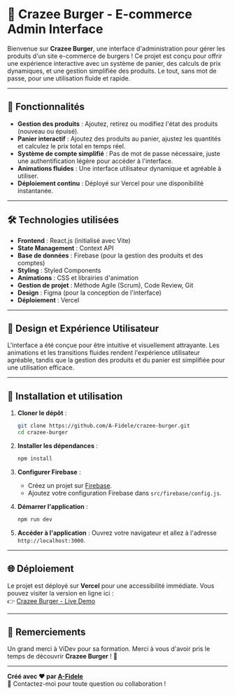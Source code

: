 # 🍔 Crazee Burger - E-commerce Admin Interface

Bienvenue sur **Crazee Burger**, une interface d'administration pour gérer les produits d'un site e-commerce de burgers ! Ce projet est conçu pour offrir une expérience interactive avec un système de panier, des calculs de prix dynamiques, et une gestion simplifiée des produits. Le tout, sans mot de passe, pour une utilisation fluide et rapide.

---

## 🚀 Fonctionnalités

- **Gestion des produits** : Ajoutez, retirez ou modifiez l'état des produits (nouveau ou épuisé).
- **Panier interactif** : Ajoutez des produits au panier, ajustez les quantités et calculez le prix total en temps réel.
- **Système de compte simplifié** : Pas de mot de passe nécessaire, juste une authentification légère pour accéder à l'interface.
- **Animations fluides** : Une interface utilisateur dynamique et agréable à utiliser.
- **Déploiement continu** : Déployé sur Vercel pour une disponibilité instantanée.

---

## 🛠️ Technologies utilisées

- **Frontend** : React.js (initialisé avec Vite)
- **State Management** : Context API
- **Base de données** : Firebase (pour la gestion des produits et des comptes)
- **Styling** : Styled Components
- **Animations** : CSS et librairies d'animation
- **Gestion de projet** : Méthode Agile (Scrum), Code Review, Git
- **Design** : Figma (pour la conception de l'interface)
- **Déploiement** : Vercel

---

## 🎨 Design et Expérience Utilisateur

L'interface a été conçue pour être intuitive et visuellement attrayante. Les animations et les transitions fluides rendent l'expérience utilisateur agréable, tandis que la gestion des produits et du panier est simplifiée pour une utilisation efficace.

---

## 🚀 Installation et utilisation

1. **Cloner le dépôt** :
   ```bash
   git clone https://github.com/A-Fidele/crazee-burger.git
   cd crazee-burger
   ```

2. **Installer les dépendances** :
   ```bash
   npm install
   ```

3. **Configurer Firebase** :
   - Créez un projet sur [Firebase](https://firebase.google.com/).
   - Ajoutez votre configuration Firebase dans `src/firebase/config.js`.

4. **Démarrer l'application** :
   ```bash
   npm run dev
   ```

5. **Accéder à l'application** :
   Ouvrez votre navigateur et allez à l'adresse `http://localhost:3000`.

---

## 🌐 Déploiement

Le projet est déployé sur **Vercel** pour une accessibilité immédiate. Vous pouvez visiter la version en ligne ici :  
👉 [Crazee Burger - Live Demo](https://crazee-burger-zeta.vercel.app/)

---

## 🙏 Remerciements

Un grand merci à ViDev pour sa formation.
Merci à vous d'avoir pris le temps de découvrir **Crazee Burger** ! 🍔

---

**Créé avec ❤️ par [A-Fidele](https://github.com/A-Fidele)**  
📧 Contactez-moi pour toute question ou collaboration !


